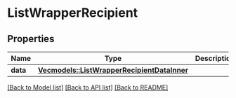 # ListWrapperRecipient

## Properties

Name | Type | Description | Notes
------------ | ------------- | ------------- | -------------
**data** | [**Vec<models::ListWrapperRecipientDataInner>**](ListWrapper_Recipient_data_inner.md) |  | 

[[Back to Model list]](../README.md#documentation-for-models) [[Back to API list]](../README.md#documentation-for-api-endpoints) [[Back to README]](../README.md)


